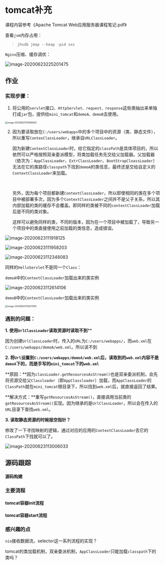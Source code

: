 # tomcat补充

课程内容参考《Apache Tomcat Web应用服务器课程笔记.pdf》



查看`jvm`内存占用：

> `jhsdb jmap --heap -pid xxx `



`Nginx`压缩、缓存调优：

![image-20200623225201475](img/tomcat补充/image-20200623225201475.png)





##  作业

### 实现步骤：

1. 将公用的`servlet`接口、`HttpServlet、request、response`这些类抽出来单独打成`jar`包，提供给`mini_tomcat`和`demoA、demoB`去使用。

<img src="img/tomcat补充/image-20200623110936843.png" alt="image-20200623110936843" style="zoom:50%;" />



2. 因为要读取放在`C:/users/webapps`中的多个项目中的资源（类、静态文件），所以重写`ContexClassLoader`，继承自`URLClassLoader`。

   

   因为新建`ContextClassLoader`时，给它指定的`classPath`是具体项目的，所以依然可以严格按照双亲委派模型，将类加载任务先交给父加载器。父加载器（依次为：`AppClassLoader`、`ExtrClassLoader`、`BootStrapCloassLoader`）无法在它的类路径`classpath`下找到`demoA`的类信息，最终还是交给自定义的`ContextClassLoader`来加载。

   ​	

   另外，因为每个项目都新建`ContextClassLoader`，所以即使相同的类在多个项目中被部署多次，因为多个`ContextClassLoader`之间并不是父子关系，所以其内部加载的类的缓存不会覆盖。即同样的类被不同的`contextClassLoader`加载后是不同的类对象。

   

   这样可以避免同样的类，不同的版本，因为在一个项目中被加载了，导致另一个项目中的类直接使用之前加载的类信息，造成错误。

![image-20200623111918125](img/tomcat补充/image-20200623111918125.png)



![image-20200623111958203](img/tomcat补充/image-20200623111958203.png)

![image-20200623112348083](img/tomcat补充/image-20200623112348083.png)

同样的`HelloServlet`不是同一个`Class`：

`demoA`中的`ContextClassLoader`加载出来的类实例

![image-20200623112614106](img/tomcat补充/image-20200623112614106.png)



`demoB`中的`ContextClassLoader`加载出来的类实例

<img src="img/tomcat补充/image-20200623112827000.png" alt="image-20200623112827000" style="zoom:50%;" />



### 遇到的问题：

**1. 使用`UrlClassLoader`读取资源时读取不到****

因为创建`UrlClassLoader`时，传入的`URL`为`C:/users/webapps/`，而`web.xml`在`C:/users/webapps/demoA/web.xml`。所以读不到



**2. 将`Url`设置到`C:/users/webapps/demoA/web.xml`后，读取到的`web.xml`内容不是`demoA`下的，而是手写的`mini_tomcat`下的`web.xml`**

​	**原因：**因为`classLoader.getResourcesAsStream()`也是双亲委派机制，会先将资源交给父`Classloader`（即`AppClassloader`）加载，而`AppClassLoader`的`ClassPath`就在`mini_tomcat`根目录下，所以找到`web.xml`后，就直接返回了结果。

​	**解决方式：**重写`getResourcesAsStream()`，直接调用当前类的`getResourcesAsStream()`实现。因为继承的是`UrlClassLoader`，所以会在传入的`URL`目录下查找`web.xml`。



**3. 读取静态资源的时候报空指针？**

修改了一下寻找映射的逻辑，通过对应的应用的`ContextClassLoader`去它的`ClassPath`下找就可以了。

![image-20200623113006033](img/tomcat补充/image-20200623113006033.png)









## 源码跟踪

#### 源码构建





### 主要流程

#### tomcat容器init流程



#### tomcat容器start流程





### 感兴趣的点

`nio`接收数据流，selector这一系列流程的实现？



tomcat的类加载机制，双亲委派机制，`AppClassLoader`只能加载`classpath`下的类吗？



